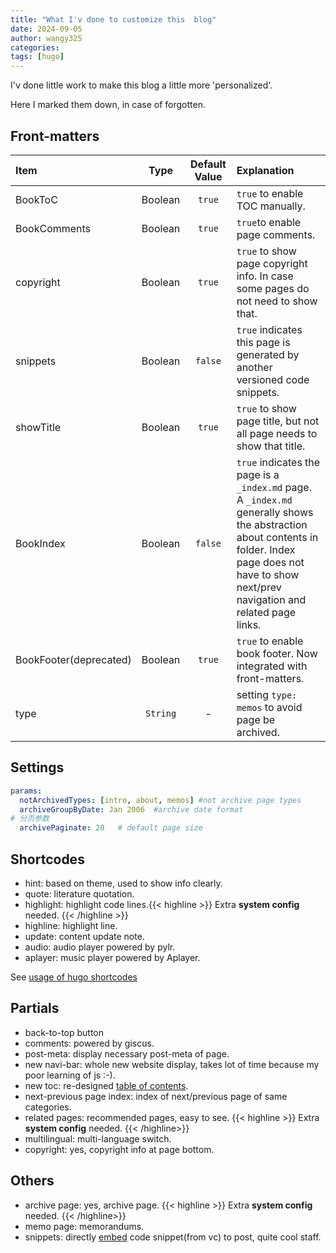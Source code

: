 ```yaml
---
title: "What I'v done to customize this  blog"
date: 2024-09-05
author: wangy325
categories:
tags: [hugo]
---
```


I'v done little work to make this blog a little more 'personalized'.

 Here I marked them down, in case of forgotten.

<!--more-->

## Front-matters

|Item|Type|Default Value|Explanation|
|:--|:--:|:--:|:--|
|BookToC |Boolean |`true` |`true` to enable TOC manually. |
|BookComments |Boolean |`true` |  `true`to enable page comments. |
|copyright |Boolean | `true` | `true` to show page copyright info. In case some pages do not need to show that. |
|snippets |Boolean | `false` | `true` indicates this page is generated by another versioned code snippets. |
|showTitle| Boolean | `true` | `true` to show page title, but not all page needs to show that title. |
|BookIndex| Boolean| `false` | `true` indicates the page is a `_index.md` page. A `_index.md` generally shows the abstraction about contents in folder. Index page does not have to show next/prev navigation and related page links. |
|BookFooter(deprecated) |Boolean |`true` | `true` to enable book footer. Now integrated with front-matters. |
|type| `String` | - | setting `type: memos` to avoid page be archived. |

## Settings

```yaml
params:
  notArchivedTypes: [intro, about, memos] #not archive page types
  archiveGroupByDate: Jan 2006  #archive date format
# 分页参数
  archivePaginate: 20   # default page size
```


## Shortcodes

- hint: based on theme, used to show info clearly.
- quote: literature quotation.
- highlight: highlight code lines.{{< highline  >}} Extra **system config** needed. {{< /highline >}}
- highline: highlight line.
- update: content update note.
- audio: audio player powered by pylr.
- aplayer: music player powered by Aplayer.

See [usage of hugo shortcodes](./20240906_usage_of_hugo_shortcodes.md)

## Partials

- back-to-top button
- comments: powered by giscus.
- post-meta: display necessary post-meta of page.
- new navi-bar: whole new website display, takes lot of time because my poor learning of js :-).
- new toc: re-designed [table of contents](/zh-cn/posts/2024/20240820_hugo文档自定义toc及滚动监听).
- next-previous page index: index of next/previous page of same categories.
- related pages: recommended pages, easy to see. {{< highline >}} Extra **system config** needed. {{< /highline>}}
- multilingual: multi-language switch.
- copyright: yes, copyright info at page bottom.

## Others

- archive page: yes, archive page. {{< highline >}} Extra **system config** needed. {{< /highline>}}
- memo page: memorandums.
- snippets: directly [embed](https://discourse.gohugo.io/t/easiest-way-to-embed-code-from-source-files/36662) code snippet(from vc) to post, quite cool staff.  
